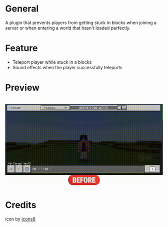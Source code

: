 # General
A plugin that prevents players from getting stuck in blocks when joining a server or when entering a world that hasn't loaded perfectly.

# Feature
- Teleport player while stuck in a blocks
- Sound effects when the player successfully teleports

# Preview
<img align="center" src="./assets/preview.gif">

# Credits
icon by <a target="_blank" href="https://icons8.com">Icons8</a>
